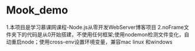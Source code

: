 # Mook_demo
1.本项目是学习慕课网课程-Node.js从零开发WebServer博客项目
2.noFrame文件夹下的代码是从0开始搭建，不使用任何框架;使用nodemon检测文件变化，自动重启node；使用cross-env设置环境变量，兼容mac linux 和windows
